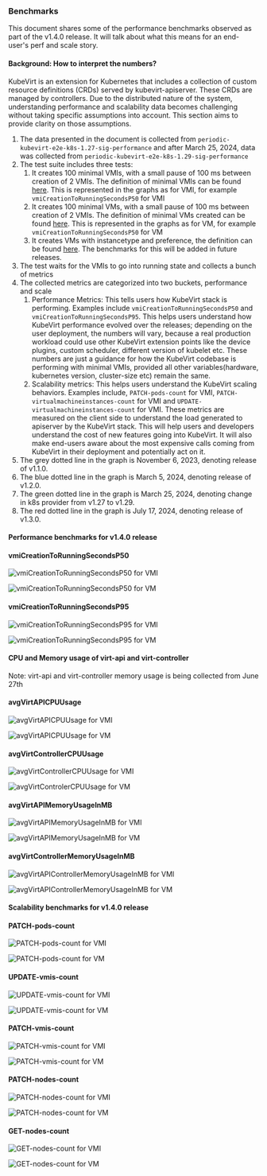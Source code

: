 ### Benchmarks

This document shares some of the performance benchmarks observed as part of the v1.4.0 release.
It will talk about what this means for an end-user's perf and scale story.

#### Background: How to interpret the numbers?

KubeVirt is an extension for Kubernetes that includes a collection of custom resource definitions
(CRDs) served by kubevirt-apiserver. These CRDs are managed by controllers. Due to the distributed
nature of the system, understanding performance and scalability data becomes challenging without
taking specific assumptions into account. This section aims to provide clarity on those assumptions.

1. The data presented in the document is collected from  `periodic-kubevirt-e2e-k8s-1.27-sig-performance` and after March
   25, 2024, data was collected from `periodic-kubevirt-e2e-k8s-1.29-sig-performance`
1. The test suite includes three tests:
   1. It creates 100 minimal VMIs, with a small pause of 100 ms between creation of 2 VMIs. The definition
      of minimal VMIs can be found [here](https://github.com/kubevirt/kubevirt/blob/20f6caaba4108733a2c3f216e3247202929c1ef9/tests/performance/density.go#L273).
      This is represented in the graphs as <Metric> for VMI, for example `vmiCreationToRunningSecondsP50` for VMI
   2. It creates 100 minimal VMs, with a small pause of 100 ms between creation of 2 VMIs. The definition
      of minimal VMs created can be found [here](https://github.com/kubevirt/kubevirt/blob/20f6caaba4108733a2c3f216e3247202929c1ef9/tests/performance/density.go#L219C1-L219C1).
      This is represented in the graphs as <Metric> for VM, for example `vmiCreationToRunningSecondsP50` for VM
   3. It creates VMs with instancetype and preference, the definition can be found [here](https://github.com/kubevirt/kubevirt/blob/20f6caaba4108733a2c3f216e3247202929c1ef9/tests/performance/density.go#L203).
      The benchmarks for this will be added in future releases.
1. The test waits for the VMIs to go into running state and collects a bunch of metrics
1. The collected metrics are categorized into two buckets, performance and scale
   1. Performance Metrics: This tells users how KubeVirt stack is performing. Examples include
      `vmiCreationToRunningSecondsP50` and `vmiCreationToRunningSecondsP95`. This helps users understand how KubeVirt 
       performance evolved over the releases; depending on the user deployment, the numbers will vary, because a real
       production workload could use other KubeVirt extension points like the device plugins, custom scheduler, 
       different version of kubelet etc. These numbers are just a guidance for how the KubeVirt codebase is performing 
       with minimal VMIs, provided all other variables(hardware, kubernetes version, cluster-size etc) remain the same.
   1. Scalability metrics: This helps users understand the KubeVirt scaling behaviors. Examples include, 
      `PATCH-pods-count` for VMI, `PATCH-virtualmachineinstances-count` for VMI and `UPDATE-virtualmachineinstances-count`
      for VMI. These metrics are measured on the client side to understand the load generated to apiserver by the 
      KubeVirt stack. This will help users and developers understand the cost of new features going into KubeVirt. It
      will also make end-users aware about the most expensive calls coming from KubeVirt in their deployment and 
      potentially act on it.  
1. The grey dotted line in the graph is November 6, 2023, denoting release of v1.1.0.
1. The blue dotted line in the graph is March 5, 2024, denoting release of v1.2.0.
1. The green dotted line in the graph is March 25, 2024, denoting change in k8s provider from v1.27 to v1.29.
1. The red dotted line in the graph is July 17, 2024, denoting release of v1.3.0.


#### Performance benchmarks for v1.4.0 release

#### vmiCreationToRunningSecondsP50

![vmiCreationToRunningSecondsP50 for VMI](perf-scale-graphs/vmi/vmi-p50-Creation-to-Running.png "vmiCreationToRunningSecondsP50 for VMI")

![vmiCreationToRunningSecondsP50 for VM](perf-scale-graphs/vm/vm-p50-Creation-to-Running.png "vmiCreationToRunningSecondsP50 for VM")

#### vmiCreationToRunningSecondsP95

![vmiCreationToRunningSecondsP95 for VMI](perf-scale-graphs/vmi/vmi-p95-Creation-to-Running.png "vmiCreationToRunningSecondsP95 for VMI")

![vmiCreationToRunningSecondsP95 for VM](perf-scale-graphs/vm/vm-p95-Creation-to-Running.png "vmiCreationToRunningSecondsP95 for VM")

#### CPU and Memory usage of virt-api and virt-controller 

Note: virt-api and virt-controller memory usage is being collected from June 27th

#### avgVirtAPICPUUsage

![avgVirtAPICPUUsage for VMI](perf-scale-graphs/vmi/vmi-avg-virt-api-cpu-usage.png "avgVirtAPICPUUsage for VMI")

![avgVirtAPICPUUsage for VM](perf-scale-graphs/vm/vm-avg-virt-api-cpu-usage.png "avgVirtAPICPUUsage for VM")

#### avgVirtControllerCPUUsage

![avgVirtControllerCPUUsage for VMI](perf-scale-graphs/vmi/vmi-avg-virt-controller-cpu-usage.png "avgVirtControlerCPUUsage for VMI")

![avgVirtControlerCPUUsage for VM](perf-scale-graphs/vm/vm-avg-virt-controller-cpu-usage.png "avgVirtControlerCPUUsage for VM")

#### avgVirtAPIMemoryUsageInMB

![avgVirtAPIMemoryUsageInMB for VMI](perf-scale-graphs/vmi/vmi-avg-virt-api-memory-usage.png "avgVirtAPIMemoryUsageInMB for VMI")

![avgVirtAPIMemoryUsageInMB for VM](perf-scale-graphs/vm/vm-avg-virt-api-memory-usage.png "avgVirtAPIMemoryUsageInMB for VM")

#### avgVirtControllerMemoryUsageInMB

![avgVirtAPIControllerMemoryUsageInMB for VMI](perf-scale-graphs/vmi/vmi-avg-virt-controller-memory-usage.png "avgVirtAPIControllerMemoryUsageInMB  for VMI")

![avgVirtAPIControllerMemoryUsageInMB for VM](perf-scale-graphs/vm/vm-avg-virt-controller-memory-usage.png "avgVirtAPIControllerMemoryUsageInMB  for VM")

#### Scalability benchmarks for v1.4.0 release

#### PATCH-pods-count

![PATCH-pods-count for VMI](perf-scale-graphs/vmi/vmi-patch-pods-count.png "PATCH-pods-count for VMI")

![PATCH-pods-count for VM](perf-scale-graphs/vm/vm-patch-pods-count.png "PATCH-pods-count for VM")

#### UPDATE-vmis-count

![UPDATE-vmis-count for VMI](perf-scale-graphs/vmi/vmi-update-vmis-count.png "UPDATE-vmis-count for VMI")

![UPDATE-vmis-count for VM](perf-scale-graphs/vm/vm-update-vmis-count.png "UPDATE-vmis-count for VM")

#### PATCH-vmis-count

![PATCH-vmis-count for VMI](perf-scale-graphs/vmi/vmi-patch-vmis-count.png "PATCH-vmis-count for VMI")

![PATCH-vmis-count for VM](perf-scale-graphs/vm/vm-patch-vmis-count.png "PATCH-vmis-count for VM")

#### PATCH-nodes-count

![PATCH-nodes-count for VMI](perf-scale-graphs/vmi/vmi-patch-nodes-count.png "PATCH-nodes-count for VMI")

![PATCH-nodes-count for VM](perf-scale-graphs/vm/vm-patch-nodes-count.png "PATCH-nodes-count for VM")

#### GET-nodes-count

![GET-nodes-count for VMI](perf-scale-graphs/vmi/vmi-get-nodes-count.png "GET-nodes-count for VMI")

![GET-nodes-count for VM](perf-scale-graphs/vm/vm-get-nodes-count.png "GET-nodes-count for VM")